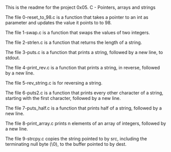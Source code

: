 This is the readme for the project 0x05. C - Pointers, arrays and strings

The file 0-reset_to_98.c is a function that takes a pointer to an int as parameter and updates the value it points to to 98.

The file 1-swap.c is a function that swaps the values of two integers.

The file 2-strlen.c is a function that returns the length of a string.

The file 3-puts.c is a function that prints a string, followed by a new line, to stdout.

The file 4-print_rev.c is a function that prints a string, in reverse, followed by a new line.

The file 5-rev_string.c is for reversing a string.

The file 6-puts2.c is a function that prints every other character of a string, starting with the first character, followed by a new line.

The file 7-puts_half.c is a function that prints half of a string, followed by a new line.

The file 8-print_array.c prints n elements of an array of integers, followed by a new line.

The file 9-strcpy.c copies the string pointed to by src, including the terminating null byte (\0), to the buffer pointed to by dest.



